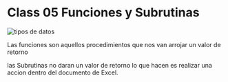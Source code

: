 # Class 05 Funciones y Subrutinas

<image src="/Imagenes/funcionessubrutinas.png" alt=" tipos de datos ">

Las funciones son aquellos procedimientos que nos van arrojar un valor de retorno

las Subrutinas no daran un valor de retorno lo que hacen es realizar una accion dentro del documento de Excel.

      